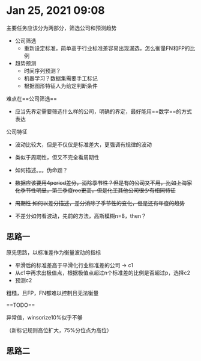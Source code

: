 # Jan 25, 2021 09:08

主要任务应该分为两部分，筛选公司和预测趋势

- 公司筛选
    - 重新设定标准，简单高于行业标准差容易出现漏选，怎么衡量FN和FP的比例
- 趋势预测
    - 时间序列预测？
    - 机器学习？数据集需要手工标记
    - 根据图形特征人为给定判断条件

难点在==公司筛选==

- 应当先界定需要筛选什么样的公司，明确的界定，最好能用==数学==的方式表达

公司特征

- 波动比较大，但是不仅仅是标准差大，更强调有规律的波动
- 类似于周期性，但又不完全看周期性
- 如何描述。。。伪命题？



- ~~数据应该要用4period差分，消除季节性？但是有的公司又不用，比如上海家化季节性明显，第二季度roe更高，但是化工其他公司很少有相同特征~~
- ~~周期性 如何以差分描述，差分消除了季节性的变化，但是还有年度的趋势~~

- 不差分如何看波动，先前的方法，高斯模糊n=8，then？



## 思路一

原先思路，以标准差作为衡量波动的指标

- 平滑后的标准差高于平滑化行业标准差的公司 -> c1
- 从c1中再求出极值点，根据极值点超过n个标准差的比例是否超过p，选择c2
- 预测c2

粗糙，且FP，FN都难以控制且无法衡量

==TODO==

异常值，winsorize10%似乎不够

（新标记规则高位扩大，75%分位点为高位）

## 思路二

